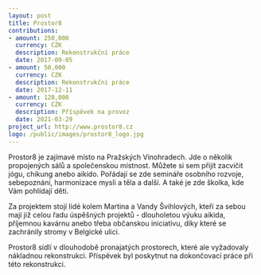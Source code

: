 ```yaml
---
layout: post
title: Prostor8
contributions:
- amount: 250,000
  currency: CZK
  description: Rekonstrukční práce
  date: 2017-09-05
- amount: 50,000
  currency: CZK
  description: Rekonstrukční práce
  date: 2017-12-11
- amount: 120,000
  currency: CZK
  description: Příspěvek na provoz
  date: 2021-03-29
project_url: http://www.prostor8.cz
logo: /public/images/prostor8_logo.jpg
---
```


Prostor8 je zajímavé místo na Pražských Vinohradech. Jde o několik propojených sálů a společenskou místnost. Můžete si sem přijít zacvičit jógu, chikung anebo aikido. Pořádají se zde semináře osobního rozvoje, sebepoznání, harmonizace mysli a těla a další. A také je zde školka, kde Vám pohlídají děti.

Za projektem stojí lidé kolem Martina a Vandy Švihlových, kteří za sebou mají již celou řadu úspěšných projektů - dlouholetou výuku aikida, příjemnou kavárnu anebo třeba občanskou iniciativu, díky které se zachránily stromy v Belgické ulici.

Prostor8 sídlí v dlouhodobě pronajatých prostorech, které ale vyžadovaly nákladnou rekonstrukci. Příspěvek byl poskytnut na dokončovací práce při této rekonstrukci.
